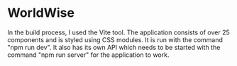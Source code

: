 # WorldWise
In the build process, I used the Vite tool. The application consists of over 25 components and is styled using CSS modules. It is run with the command "npm run dev". It also has its own API which needs to be started with the command "npm run server" for the application to work.
